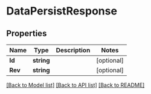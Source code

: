 # DataPersistResponse

## Properties

Name | Type | Description | Notes
------------ | ------------- | ------------- | -------------
**Id** | **string** |  | [optional] 
**Rev** | **string** |  | [optional] 

[[Back to Model list]](../README.md#documentation-for-models) [[Back to API list]](../README.md#documentation-for-api-endpoints) [[Back to README]](../README.md)


